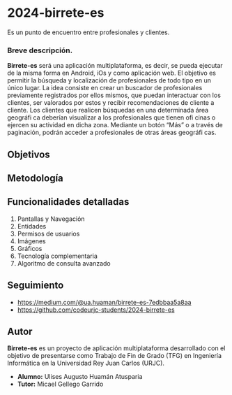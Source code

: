 # 2024-birrete-es
Es un punto de encuentro entre profesionales y clientes.
### Breve descripción.
**Birrete-es** será una aplicación multiplataforma, es decir, se pueda ejecutar de la misma forma en Android, iOs y como aplicación web. El objetivo es permitir la búsqueda y localización de profesionales de todo tipo en un único lugar. La idea consiste en crear un buscador de profesionales previamente registrados por ellos mismos, que puedan interactuar con los clientes, ser valorados por estos y recibir recomendaciones de cliente a cliente.
Los clientes que realicen búsquedas en una determinada área geográfi ca deberían visualizar a los profesionales que tienen ofi cinas o ejercen su actividad en dicha zona. Mediante un botón “Más” o a través de paginación, podrán acceder a profesionales de otras áreas geográfi cas.
## Objetivos
## Metodología
## Funcionalidades detalladas
1. Pantallas y Navegación
2. Entidades
3. Permisos de usuarios
4. Imágenes
5. Gráficos
6. Tecnología complementaria
7. Algoritmo de consulta avanzado
## Seguimiento
- https://medium.com/@ua.huaman/birrete-es-7edbbaa5a8aa
- https://github.com/codeurjc-students/2024-birrete-es
## Autor
**Birrete-es** es un proyecto de aplicación multiplataforma desarrollado con el objetivo de presentarse como Trabajo de Fin de Grado (TFG) en Ingeniería Informática en la Universidad Rey Juan Carlos (URJC).

- **Alumno:** Ulises Augusto Huamán Atusparia
- **Tutor:** Micael Gellego Garrido


